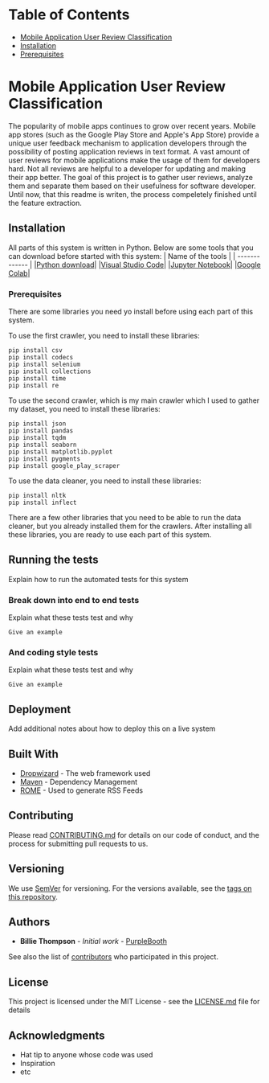 # Table of Contents
* [Mobile Application User Review Classification](#mobile-application-user-review-classification)
* [Installation](#Installation)
* [Prerequisites](#Prerequisites)
# Mobile Application User Review Classification

The popularity of mobile apps continues to grow over recent years. Mobile app stores (such as the Google Play Store and Apple's App Store) provide a unique user feedback mechanism to application developers through the possibility of posting application reviews in text format. A vast amount of user reviews for mobile applications make the usage of them for developers hard. Not all reviews are helpful to a developer for updating and making their app better. 
The goal of this project is to gather user reviews, analyze them and separate them based on their usefulness for software developer. Until now, that this readme is writen, the process compeletely finished until the feature extraction.

## Installation
All parts of this system is written in Python. Below are some tools that you can download before started with this system:
| Name of the tools | 
| ------------- |
|[Python download](https://www.python.org/downloads/)|
|[Visual Studio Code](https://code.visualstudio.com/download)|
|[Jupyter Notebook](https://jupyter.org/install)|
|[Google Colab](https://colab.research.google.com/notebooks/welcome.ipynb)|


### Prerequisites

There are some libraries you need yo install before using each part of this system.

To use the first crawler, you need to install these libraries:
```
pip install csv
pip install codecs
pip install selenium 
pip install collections
pip install time
pip install re
```
To use the second crawler, which is my main crawler which I used to gather my dataset, you need to install these libraries:
```
pip install json
pip install pandas
pip install tqdm 
pip install seaborn
pip install matplotlib.pyplot
pip install pygments
pip install google_play_scraper
```
To use the data cleaner, you need to install these libraries:
```
pip install nltk
pip install inflect
```
There are a few other libraries that you need to be able to run the data cleaner, but you already installed them for the crawlers.
After installing all these libraries, you are ready to use each part of this system.

## Running the tests

Explain how to run the automated tests for this system

### Break down into end to end tests

Explain what these tests test and why

```
Give an example
```

### And coding style tests

Explain what these tests test and why

```
Give an example
```

## Deployment

Add additional notes about how to deploy this on a live system

## Built With

* [Dropwizard](http://www.dropwizard.io/1.0.2/docs/) - The web framework used
* [Maven](https://maven.apache.org/) - Dependency Management
* [ROME](https://rometools.github.io/rome/) - Used to generate RSS Feeds

## Contributing

Please read [CONTRIBUTING.md](https://gist.github.com/PurpleBooth/b24679402957c63ec426) for details on our code of conduct, and the process for submitting pull requests to us.

## Versioning

We use [SemVer](http://semver.org/) for versioning. For the versions available, see the [tags on this repository](https://github.com/your/project/tags). 

## Authors

* **Billie Thompson** - *Initial work* - [PurpleBooth](https://github.com/PurpleBooth)

See also the list of [contributors](https://github.com/your/project/contributors) who participated in this project.

## License

This project is licensed under the MIT License - see the [LICENSE.md](LICENSE.md) file for details

## Acknowledgments

* Hat tip to anyone whose code was used
* Inspiration
* etc
